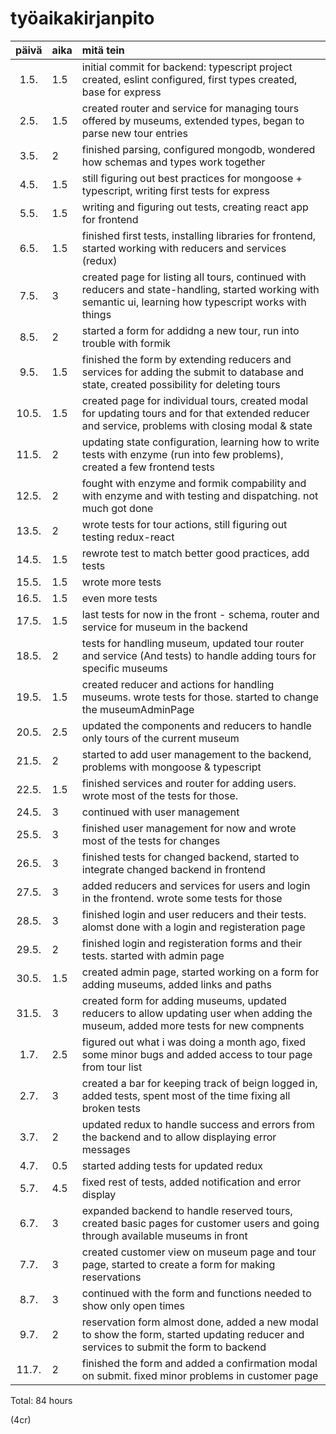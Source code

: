 # työaikakirjanpito

| päivä | aika | mitä tein  |
| :----:|:-----| :-----|
| 1.5. | 1.5    | initial commit for backend: typescript project created, eslint configured, first types created, base for express |
| 2.5. | 1.5    | created router and service for managing tours offered by museums, extended types, began to parse new tour entries |
| 3.5. | 2    | finished parsing, configured mongodb, wondered how schemas and types work together |
| 4.5. | 1.5    | still figuring out best practices for mongoose + typescript, writing first tests for express |
| 5.5. | 1.5   | writing and figuring out tests, creating react app for frontend |
| 6.5. | 1.5    | finished first tests, installing libraries for frontend, started working with reducers and services (redux) |
| 7.5. | 3    | created page for listing all tours, continued with reducers and state-handling, started working with semantic ui, learning how typescript works with things |
| 8.5. | 2    | started a form for addidng a new tour, run into trouble with formik |
| 9.5. | 1.5   | finished the form by extending reducers and services for adding the submit to database and state, created possibility for deleting tours |
| 10.5. | 1.5   | created page for individual tours, created modal for updating tours and for that extended reducer and service, problems with closing modal & state |
| 11.5. | 2   | updating state configuration, learning how to write tests with enzyme (run into few problems), created a few frontend tests  |
| 12.5. | 2   | fought with enzyme and formik compability and with enzyme and with testing and dispatching. not much got done |
| 13.5. | 2   | wrote tests for tour actions, still figuring out testing redux-react |
| 14.5. | 1.5   | rewrote test to match better good practices, add tests |
| 15.5. | 1.5   | wrote more tests |
| 16.5. | 1.5   | even more tests |
| 17.5. | 1.5   | last tests for now in the front - schema, router and service for museum in the backend |
| 18.5. | 2   | tests for handling museum, updated tour router and service (And tests) to handle adding tours for specific museums |
| 19.5. | 1.5   | created reducer and actions for handling museums. wrote tests for those. started to change the museumAdminPage |
| 20.5. | 2.5   | updated the components and reducers to handle only tours of the current museum |
| 21.5. | 2   | started to add user management to the backend, problems with mongoose & typescript |
| 22.5. | 1.5   | finished services and router for adding users. wrote most of the tests for those. |
| 24.5. | 3   | continued with user management |
| 25.5. | 3   | finished user management for now and wrote most of the tests for changes |
| 26.5. | 3   | finished tests for changed backend, started to integrate changed backend in frontend |
| 27.5. | 3   | added reducers and services for users and login in the frontend. wrote some tests for those |
| 28.5. | 3   | finished login and user reducers and their tests. alomst done with a login and registeration page |
| 29.5. | 2   | finished login and registeration forms and their tests. started with admin page |
| 30.5. | 1.5   | created admin page, started working on a form for adding museums, added links and paths |
| 31.5. | 3   | created form for adding museums, updated reducers to allow updating user when adding the museum, added more tests for new compnents |
| 1.7. | 2.5   | figured out what i was doing a month ago, fixed some minor bugs and added access to tour page from tour list |
| 2.7. | 3   | created a bar for keeping track of beign logged in, added tests, spent most of the time fixing all broken tests |
| 3.7. | 2   | updated redux to handle success and errors from the backend and to allow displaying error messages |
| 4.7. | 0.5   | started adding tests for updated redux |
| 5.7. | 4.5   | fixed rest of tests, added notification and error display |
| 6.7. | 3   | expanded backend to handle reserved tours, created basic pages for customer users and going through available museums in front |
| 7.7. | 3   | created customer view on museum page and tour page, started to create a form for making reservations  |
| 8.7. | 3   | continued with the form and functions needed to show only open times  |
| 9.7. | 2   | reservation form almost done, added a new modal to show the form, started updating reducer and services to submit the form to backend  |
| 11.7. | 2   | finished the form and added a confirmation modal on submit. fixed minor problems in customer page |

Total: 84 hours 


(4cr)
